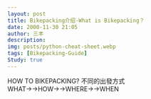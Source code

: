```yaml
---
layout: post
title: Bikepacking介绍-What is Bikepacking？
date: 2000-11-30 21:05
author: 三丰
description:
img: posts/python-cheat-sheet.webp
tags: [Bikepacking-Guide]
Study: true
---
```

HOW TO BIKEPACKING?
不同的出發方式
WHAT→→HOW→→WHERE→→WHEN